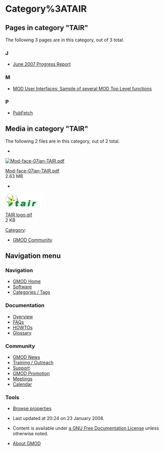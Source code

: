 



<span id="top"></span>




# <span dir="auto">Category%3ATAIR</span>










## Pages in category "TAIR"

The following 3 pages are in this category, out of 3 total.



### J

- [June 2007 Progress
  Report](June_2007_Progress_Report "June 2007 Progress Report")

### M

- [MOD User Interfaces: Sample of several MOD Top Level
  functions](MOD_User_Interfaces:_Sample_of_several_MOD_Top_Level_functions "MOD User Interfaces: Sample of several MOD Top Level functions")

### P

- [PubFetch](PubFetch "PubFetch")




## Media in category "TAIR"

The following 2 files are in this category, out of 2 total.

- 

  

  

  <a href="File:Mod-face-07jan-TAIR.pdf" class="image"><img
  src="../mediawiki/skins/common/images/icons/fileicon-pdf.png"
  width="120" height="120" alt="Mod-face-07jan-TAIR.pdf" /></a>

  

  

  

  [Mod-face-07jan-TAIR.pdf](File:Mod-face-07jan-TAIR.pdf "File:Mod-face-07jan-TAIR.pdf")  
  2.63 MB  

  

  

- 

  

  

  <a href="File:TAIR_logo.gif" class="image"><img
  src="https://raw.githubusercontent.com/GMOD/gmod.github.io/main/mediawiki/images/7/7c/TAIR_logo.gif" width="120" height="42"
  alt="TAIR logo.gif" /></a>

  

  

  

  [TAIR logo.gif](File:TAIR_logo.gif "File:TAIR logo.gif")  
  2 KB  

  

  





[Category](Special%3ACategories "Special%3ACategories"):

- [GMOD Community](Category%3AGMOD_Community "Category%3AGMOD Community")






## Navigation menu






### 





### Navigation



- <span id="n-GMOD-Home">[GMOD Home](Main_Page)</span>
- <span id="n-Software">[Software](GMOD_Components)</span>
- <span id="n-Categories-.2F-Tags">[Categories /
  Tags](Categories)</span>




### Documentation



- <span id="n-Overview">[Overview](Overview)</span>
- <span id="n-FAQs">[FAQs](Category%3AFAQ)</span>
- <span id="n-HOWTOs">[HOWTOs](Category%3AHOWTO)</span>
- <span id="n-Glossary">[Glossary](Glossary)</span>




### Community



- <span id="n-GMOD-News">[GMOD News](GMOD_News)</span>
- <span id="n-Training-.2F-Outreach">[Training /
  Outreach](Training_and_Outreach)</span>
- <span id="n-Support">[Support](Support)</span>
- <span id="n-GMOD-Promotion">[GMOD Promotion](GMOD_Promotion)</span>
- <span id="n-Meetings">[Meetings](Meetings)</span>
- <span id="n-Calendar">[Calendar](Calendar)</span>




### Tools

- <span id="t-smwbrowselink"><a href="Special%3ABrowse/Category%3ATAIR" rel="smw-browse">Browse
  properties</a></span>



- <span id="footer-info-lastmod">Last updated at 20:24 on 23 January
  2008.</span>
<!-- - <span id="footer-info-viewcount">12,680 page views.</span> -->
- <span id="footer-info-copyright">Content is available under
  <a href="http://www.gnu.org/licenses/fdl-1.3.html" class="external"
  rel="nofollow">a GNU Free Documentation License</a> unless otherwise
  noted.</span>

<!-- -->

- <span id="footer-places-about">[About
  GMOD](GMOD%3AAbout "GMOD%3AAbout")</span>

<!-- -->




